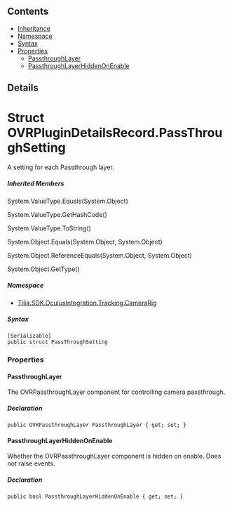 ## Contents

* [Inheritance]
* [Namespace]
* [Syntax]
* [Properties]
  * [PassthroughLayer]
  * [PassthroughLayerHiddenOnEnable]

## Details

# Struct OVRPluginDetailsRecord.PassThroughSetting

A setting for each Passthrough layer.

##### Inherited Members

System.ValueType.Equals(System.Object)

System.ValueType.GetHashCode()

System.ValueType.ToString()

System.Object.Equals(System.Object, System.Object)

System.Object.ReferenceEquals(System.Object, System.Object)

System.Object.GetType()

##### Namespace

* [Tilia.SDK.OculusIntegration.Tracking.CameraRig]

##### Syntax

```
[Serializable]
public struct PassThroughSetting
```

### Properties

#### PassthroughLayer

The OVRPassthroughLayer component for controlling camera passthrough.

##### Declaration

```
public OVRPassthroughLayer PassthroughLayer { get; set; }
```

#### PassthroughLayerHiddenOnEnable

Whether the OVRPassthroughLayer component is hidden on enable. Does not raise events.

##### Declaration

```
public bool PassthroughLayerHiddenOnEnable { get; set; }
```

[Tilia.SDK.OculusIntegration.Tracking.CameraRig]: README.md
[Inheritance]: #Inheritance
[Namespace]: #Namespace
[Syntax]: #Syntax
[Properties]: #Properties
[PassthroughLayer]: #PassthroughLayer
[PassthroughLayerHiddenOnEnable]: #PassthroughLayerHiddenOnEnable
